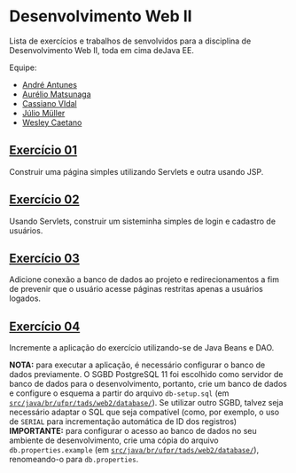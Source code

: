 
# Desenvolvimento Web II

Lista de exercícios e trabalhos de senvolvidos para a disciplina de Desenvolvimento Web II, toda em cima deJava EE.

Equipe:

- [André Antunes](https://github.com/andrekantunes)
- [Aurélio Matsunaga](https://github.com/aureliomatsunaga)
- [Cassiano VIdal](https://github.com/kruchelski)
- [Júlio Müller](https://github.com/juliolmuller)
- [Wesley Caetano](https://github.com/vvesleyc)

## [Exercício 01](./Exercicio01/Exercício%2001%20-%20Servlets_JSP%20Básico.pdf)

Construir uma página simples utilizando Servlets e outra usando JSP.

## [Exercício 02](./Exercicio02/Exercício%2002%20-%20Servlets%20%2B%20Formulário.pdf)

Usando Servlets, construir um sisteminha simples de login e cadastro de usuários.

## [Exercício 03](./Exercicio03/Exercício%2003%20-%20Servlets%20+%20Login%20+%20Redirecionamentos.pdf)

Adicione conexão a banco de dados ao projeto e redirecionamentos a fim de prevenir que o usuário acesse páginas restritas apenas a usuários logados.

## [Exercício 04](./Exercicio04/Exercício%2004%20-%20Servlets%20+%20Login%20+%20Redirecionamentos%20+%20Java%20Beans.pdf)

Incremente a aplicação do exercício utilizando-se de Java Beans e DAO.

**NOTA:** para executar a aplicação, é necessário configurar o banco de dados previamente. O SGBD PostgreSQL 11 foi escolhido como servidor de banco de dados para o desenvolvimento, portanto, crie um banco de dados e configure o esquema a partir do arquivo `db-setup.sql` (em [`src/java/br/ufpr/tads/web2/database/`](./Exercicio04/src/java/br/ufpr/tads/web2/database/db-setup.sql)). Se utilizar outro SGBD, talvez seja necessário adaptar o SQL que seja compatível (como, por exemplo, o uso de `SERIAL` para incrementação automática de ID dos registros) **IMPORTANTE:** para configurar o acesso ao banco de dados no seu ambiente de desenvolvimento, crie uma cópia do arquivo `db.properties.example` (em [`src/java/br/ufpr/tads/web2/database/`](./Exercicio04/src/java/br/ufpr/tads/web2/database/db.properties.example)), renomeando-o para `db.properties`.
